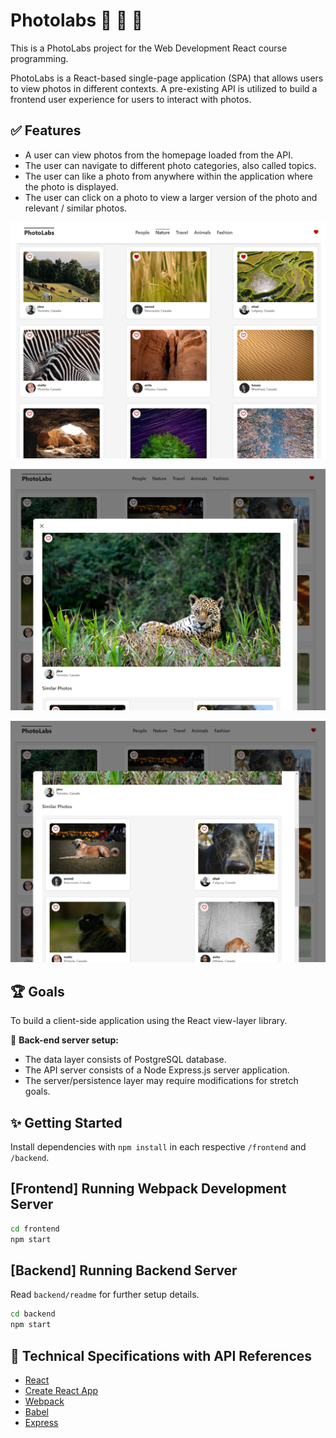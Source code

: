 # Photolabs 🌇 🌉 🌄
This is a PhotoLabs project for the Web Development React course programming.

PhotoLabs is a React-based single-page application (SPA) that allows users to view photos in different contexts. A pre-existing API is utilized to build a frontend user experience for users to interact with photos.

## ✅ Features
- A user can view photos from the homepage loaded from the API.
- The user can navigate to different photo categories, also called topics.
- The user can like a photo from anywhere within the application where the photo is displayed.
- The user can click on a photo to view a larger version of the photo and relevant / similar photos.

![Photolabs home page](docs/PhotoLabs.png)

![Photolabs Modal](docs/open-modal-1.png)

![Photolabs home page](docs/open-modal-2.png)

## 🏆 Goals
To build a client-side application using the React view-layer library.

📌 <b>Back-end server setup:</b> 
- The data layer consists of PostgreSQL database.
- The API server consists of a Node Express.js server application.
- The server/persistence layer may require modifications for stretch goals.
## ✨ Getting Started

Install dependencies with `npm install` in each respective `/frontend` and `/backend`.

## [Frontend] Running Webpack Development Server

```sh
cd frontend
npm start
```

## [Backend] Running Backend Server

Read `backend/readme` for further setup details.

```sh
cd backend
npm start
```

## 🔧 Technical Specifications with API References
- <a href="https://reactjs.org/"> React</a>
- <a href="https://reactjs.org/docs/create-a-new-react-app.html#gatsby-focus-wrapper"> Create React App</a>
- <a href="https://webpack.js.org/"> Webpack</a>
- <a href="https://babeljs.io/"> Babel</a>
- <a href="https://expressjs.com/"> Express</a>

